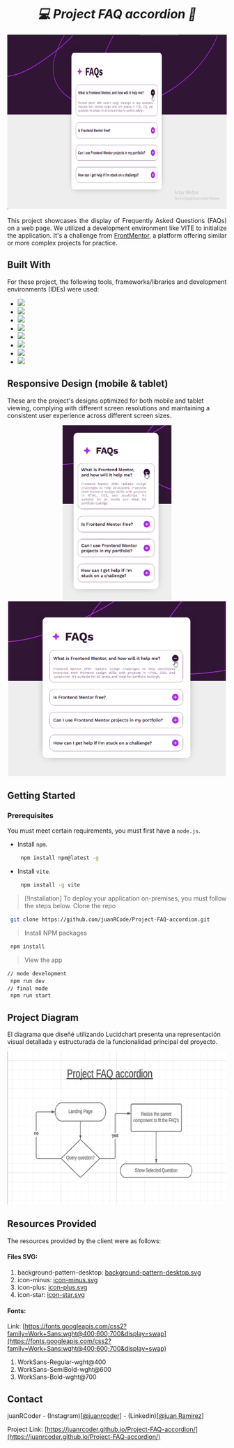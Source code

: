 <div align='center'>
 <h1><em>💻 Project FAQ accordion 🚀</em></h1>
  <img src="./src/assets/background_desktop_FAQ_accordion.png" alt="Logo" width="800" height="400" >
 <p>  </p>
 <p>  </p>
<p align='justify'>
 This project showcases the display of Frequently Asked Questions (FAQs) on a web page. We utilized a development environment like VITE to initialize the application. It's a challenge from <a href="https://www.frontendmentor.io/" target="_blank">FrontMentor</a>, a platform offering similar or more complex projects for practice.
</p>

</div>

## Built With
For these project, the following tools, frameworks/libraries and development environments (IDEs) were used:
- <img src="https://img.shields.io/badge/HTML5-E34F26?style=for-the-badge&logo=html5&logoColor=white" />
- <img src="https://img.shields.io/badge/CSS3-1572B6?style=for-the-badge&logo=css3&logoColor=white" />
- <img src="https://img.shields.io/badge/JavaScript-323330?style=for-the-badge&logo=javascript&logoColor=F7DF1E" />
- <img src="https://img.shields.io/badge/VSCode-0078D4?style=for-the-badge&logo=visual%20studio%20code&logoColor=white" />
- <img src="https://img.shields.io/badge/Vite-B73BFE?style=for-the-badge&logo=vite&logoColor=FFD62E" />
- <img src="https://img.shields.io/badge/GitHub%20Pages-222222?style=for-the-badge&logo=GitHub%20Pages&logoColor=white" />
- <img src="https://img.shields.io/badge/React-20232A?style=for-the-badge&logo=react&logoColor=61DAFB" />
- <img src="https://img.shields.io/badge/npm-CB3837?style=for-the-badge&logo=npm&logoColor=white"/>

## Responsive Design (mobile & tablet)
These are the project's designs optimized for both mobile and tablet viewing, complying with different screen resolutions and maintaining a consistent user experience across different screen sizes.
<div align="center">
  <img src="./src/assets/background_mobile_FAQ_accordion.png" alt="Logo" width="250" height="400" >
  <img src="./src/assets/background_table_FAQ_accordion.png" alt="Logo" width="500" height="400" > 
</div>

## Getting Started
### Prerequisites 
You must meet certain requirements, you must first have a `node.js`.
* Install `npm`. 
  ```sh
   npm install npm@latest -g
   ```
* Install `vite`.
  ```sh
   npm install -g vite
   ```
> [!Installation]
> To deploy your application on-premises, you must follow the steps below.
> Clone the repo
  ```sh
   git clone https://github.com/juanRCode/Project-FAQ-accordion.git
   ```
> Install NPM packages
  ```sh
   npm install
   ```
> View the app
  ```sh
  // mode development
   npm run dev
  // final mode
   npm run start
   ```
##  Project Diagram
El diagrama que diseñé utilizando Lucidchart presenta una representación visual detallada y estructurada de la funcionalidad principal del proyecto.
<div align="center">
   <img src="./src/assets/diagramProject.png" alt="Logo" width="550" height="350">
</div>

## Resources Provided
The resources provided by the client were as follows:
#### Files SVG:
1. background-pattern-desktop: [background-pattern-desktop.svg](./src/assets/background-pattern-desktop.svg)
2. icon-minus: [icon-minus.svg](./src/assets/icon-minus.svg)
3. icon-plus: [icon-plus.svg](./src/assets/icon-plus.svg)
4. icon-star: [icon-star.svg](./src/assets/icon-star.svg)
#### Fonts:
Link: [https://fonts.googleapis.com/css2?family=Work+Sans:wght@400;600;700&display=swap](https://fonts.googleapis.com/css2?family=Work+Sans:wght@400;600;700&display=swap) 
1. WorkSans-Regular-wght@400
2. WorkSans-SemiBold-wght@600
3. WorkSans-Bold-wght@700


## Contact
juanRCoder - (Instagram)[[@juanrcoder](https://www.instagram.com/juanrcoder/)] -  (Linkedin)[[@juan Ramirez](https://www.linkedin.com/in/juan-ramirez-490b84271/)]

Project Link: [https://juanrcoder.github.io/Project-FAQ-accordion/](https://juanrcoder.github.io/Project-FAQ-accordion/)



<!-- 
[!NOTE]: Una nota general que proporciona información o contexto.
[!IMPORTANT]: Una nota importante que debe leerse cuidadosamente.
[!USE]: Una nota que proporciona instrucciones sobre cómo usar algo.
[!BUG]: Una nota que informa sobre un error o problema.
[!TODO]: Una nota que indica una tarea pendiente.
También hay otros tipos de notas menos comunes, como:

[!HACK]: Una nota que proporciona un truco o solución alternativa.
[!WARNING]: Una nota que advierte sobre un peligro o riesgo.
[!DEPRECATED]: Una nota que informa sobre una característica o funcionalidad que ya no se usa.
[!SECURITY]: Una nota que informa sobre una vulnerabilidad de seguridad. -->
